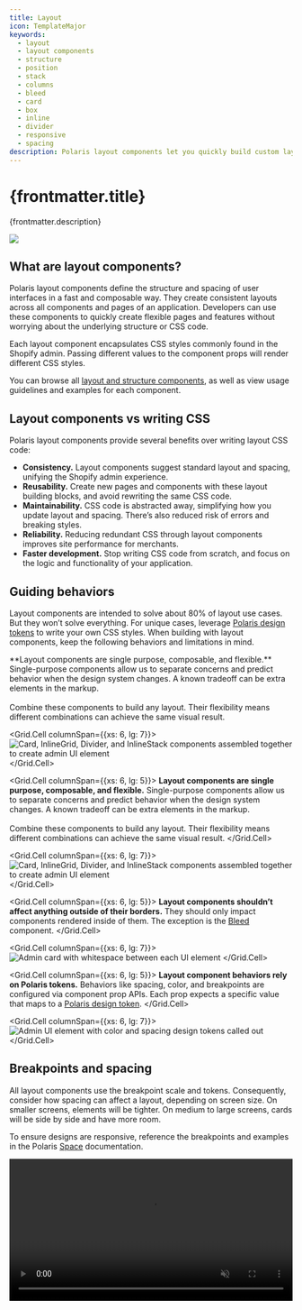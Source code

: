 ```yaml
---
title: Layout
icon: TemplateMajor
keywords:
  - layout
  - layout components
  - structure
  - position
  - stack
  - columns
  - bleed
  - card
  - box
  - inline
  - divider
  - responsive
  - spacing
description: Polaris layout components let you quickly build custom layouts without writing CSS code.
---
```


# {frontmatter.title}

<Lede>{frontmatter.description}</Lede>

![](/images/design/layout/layout-banner.png)

## What are layout components?

Polaris layout components define the structure and spacing of user interfaces in a fast and composable way. They create consistent layouts across all components and pages of an application. Developers can use these components to quickly create flexible pages and features without worrying about the underlying structure or CSS code.

Each layout component encapsulates CSS styles commonly found in the Shopify admin. Passing different values to the component props will render different CSS styles.

You can browse all [layout and structure components](/components/layout-and-structure), as well as view usage guidelines and examples for each component.

## Layout components vs writing CSS

Polaris layout components provide several benefits over writing layout CSS code:

- **Consistency.** Layout components suggest standard layout and spacing, unifying the Shopify admin experience.
- **Reusability.** Create new pages and components with these layout building blocks, and avoid rewriting the same CSS code.
- **Maintainability.** CSS code is abstracted away, simplifying how you update layout and spacing. There’s also reduced risk of errors and breaking styles.
- **Reliability.** Reducing redundant CSS through layout components improves site performance for merchants.
- **Faster development.** Stop writing CSS code from scratch, and focus on the logic and functionality of your application.

## Guiding behaviors

Layout components are intended to solve about 80% of layout use cases. But they won’t solve everything. For unique cases, leverage [Polaris design tokens](/tokens/color) to write your own CSS styles. When building with layout components, keep the following behaviors and limitations in mind.

<Grid>
  <Grid.Cell columnSpan={{xs: 6, lg: 5}}>
    **Layout components are single purpose, composable, and flexible.** Single-purpose components allow us to separate concerns and predict behavior when the design system changes. A known tradeoff can be extra elements in the markup. <br /> <br /> Combine these components to build any layout. Their flexibility means different combinations can achieve the same visual result.
  </Grid.Cell>

  <Grid.Cell columnSpan={{xs: 6, lg: 7}}>
    ![Card, InlineGrid, Divider, and InlineStack components assembled together to create admin UI element](/images/design/layout/single-purpose-composible-flexible@2x.png)
  </Grid.Cell>

  <Grid.Cell columnSpan={{xs: 6, lg: 5}}>
    **Layout components are single purpose, composable, and flexible.** Single-purpose components allow us to separate concerns and predict behavior when the design system changes. A known tradeoff can be extra elements in the markup. <br /> <br /> Combine these components to build any layout. Their flexibility means different combinations can achieve the same visual result.
  </Grid.Cell>

  <Grid.Cell columnSpan={{xs: 6, lg: 7}}>
    ![Card, InlineGrid, Divider, and InlineStack components assembled together to create admin UI element](/images/design/layout/single-purpose-composible-flexible@2x.png)
  </Grid.Cell>

  <Grid.Cell columnSpan={{xs: 6, lg: 5}}>
    **Layout components shouldn’t affect anything outside of their borders.** They should only impact components rendered inside of them. The exception is the [Bleed](/components/layout-and-structure/bleed) component.
  </Grid.Cell>

  <Grid.Cell columnSpan={{xs: 6, lg: 7}}>
    ![Admin card with whitespace between each UI element](/images/design/layout/outside-borders@2x.png)
  </Grid.Cell>

  <Grid.Cell columnSpan={{xs: 6, lg: 5}}>
    **Layout component behaviors rely on Polaris tokens.** Behaviors like spacing, color, and breakpoints are configured via component prop APIs. Each prop expects a specific value that maps to a [Polaris design token](/tokens/color).
  </Grid.Cell>

  <Grid.Cell columnSpan={{xs: 6, lg: 7}}>
    ![Admin UI element with color and spacing design tokens called out](/images/design/layout/tokens@2x.png)
  </Grid.Cell>
</Grid>

## Breakpoints and spacing

All layout components use the breakpoint scale and tokens. Consequently, consider how spacing can affect a layout, depending on screen size. On smaller screens, elements will be tighter. On medium to large screens, cards will be side by side and have more room.

To ensure designs are responsive, reference the breakpoints and examples in the Polaris [Space](/design/space) documentation.

<video width="100%" height="auto" controls autoPlay muted loop>
  <source src="/images/design/space/breakpoints.mp4" type="video/mp4" />

  Browser window resizing with the overlayed column grid dynamically adjusting
  to the size
</video>

## Layout component examples

The following examples illustrate how the new layout components can be composed together to create admin UI elements. Each example is just one approach to building that particular UI, but many other combinations of layout components can result in the same outcome. To get more comfortable, follow along with the video walkthroughs or try rebuilding these same UIs using a different combination of layout components.

### Example 1

Admin UI card with a horizontal dot button on one side, plus text and a button on the opposite side. [Edit in sandbox.](https://polaris.shopify.com/sandbox?code=N4Igxg9gJgpiBcIA8AhCAPABABwIZSgEsA7AcwF4AdEANmoD5LjNMkBBAG2wAtcBhXACcojZi0zAA9ACppmJuPEAVbjEylc2HIIhaAzjAAuezIdWY9eMGoBGRgO4wYzGLjDdM7whyiYSp804eXABlQzcAa0w%2BCABbbAhiZ0MFRXVNTDdrbGNMCABXQQsrElJMWD1CUmZDCAjnE1wTADdcDnyYE25DQ2w9eElJBI4hQj0AOj1uXUIAMwBPcchYyVr64j1JSzdS1MVZSQBfPdYg3jDI9OwqEAAmakxZ-I4OAHVCKDNRRSlZE5YYu1Yhs-CYbPlvIZMPZCGZoiEQupBB9MPliLAimY1NNoJl0ZkwNlcnwEUiUbgesjwYZOv9HhBMeZIECQdgdNg6QdjmJFEhAflgSZmQKNjcAIyzIq4fK1Bh0lhIJQwdBQpo3DkgTCtZG4YiGG6qfClACyUDlPLSLAAmgUiokOCQ1HpaoI1GNiIBMAihumcmHmRnlrEkSpV30trBQMtqzGwI38hEgxHIwAAEgzCAAvRLhDgAEQgxmNJAZh3oSEkkZ6iTDvMk-MFNfEiuVqr06vN4cw%2Bc9UNmDNIRlMEEwrtiEGaaixOCaensDN89lUzHmBQ9rpHrig8yHFnCghSFsUBhepXGdPLIcMjfLZ1C4TAEUbvzpaCwpEIE5MK-yBOsehMtSYLEurbiSiJsj6%2B6EJ0eK%2BFkMA5CYtrlJ0VQ1HUDTyIe9JFM68wOmQmSUoQ1KdOMmAAJKGAA5EhhRARAzpajAgh6BS3hqCM35QssCRJHqnJHCcqAYNOBClCgHAQA%2BFz7jcAAsHZpKgUbVgASjAY4TpgAAKM5zsI5aVtG14VhgYY3lwvACMIohGeZTAgAANCAWKxJ0CAANogFJYBtDA8DOCAAC6Lkwp83B6F5ADsNAABzBYcQA)

![](/images/design/layout/example1.png)

<YoutubeVideo id="PLFMcarQd9g" />

### Example 2

Admin UI card with stacked elements, inline links, and a divider. [Edit in sandbox.](https://polaris.shopify.com/playroom/index.html?code=N4Igxg9gJgpiBcIA8AhCAPABABwIZSgEsA7AcwF4AdEADmoD5LjNMkBBAG2wAtcBhXACcojZi1aceuAMoAXXGADWmUrmxUQAFgZNx4pABUY6WZlwBnDdwBM1TADchhXMVlWY%2BEqQCyUHWL0WAAUAVwAjDkJzbhgoTA4XUhDcUhhzXUCkAHojE1FA1lzTCw1sO0gOCEENc3CoENj-ApY2MFlCexhMEkxZGMwAWyFFGFlzXpiATwByTswwmBhmfFg42QgzYjj7KMIIrvXMMBDzdYGYQXMAOgy9bKL8zJQORbihwVISAEliSOIYDQAViazSQABEOoRYIJMFlHncss9XvD9D8-l1cJFSMQangwDAALQLWQAd0WxBBBSQaJIXVU6mo2hAKKpRTMlmoZRAmAAZhBXAB1GCEUjcNzUcwwAZ7CAcPzM27NFgAUTIkWiiqpOWMsnowDs1AAvpqnvhUvQwTAebgQhxZNkUGaYCz9Fkaf8XSwkAAZEiKeh8XhkLqwa22%2B1ZX3Ef0m7Lu52xpGxQZCT7EeNAuzvNPPCBKVVQTMKgJPDAmvRhBSKUiCCAhLYaStKGt1rbUcviPAELwaJkdlhhKrQ3NKORCcUgIg7aHtksFQfCC4AJU8JwLY8EE9sIH78yHy9X5gLBY0247nv0bJKnMpSswQVrA2wpmOpwg50u3WYtWw2CqsmTQQYE%2BflxkOaIIGwL8JmFGFKjATFdxYBIyGSVJMBOLwYNYKN-WkbhIMIHlJkwABxGBZTzXB2n5TA2F-bJcPoG450ybU8g7B0MBdB0XliFFskkXgxyUR5BK4XgBGEUQuPQUQQAAGhAPopTSBAAG0QHgzEYHgJYQAAXSUkkoT6cwNIAdgANhoAzDSAA)

![](/images/design/layout/example2.png)

<YoutubeVideo id="P83g0XkJSSA" />

### Example 3

Admin UI card with text on one side, and a button on the opposite side. [Edit in sanbox.](https://polaris.shopify.com/playroom/index.html?code=N4Igxg9gJgpiBcIA8AFAhgcxgPgDoDsACQpAQQBsAHACzQGUAXNMAa0IzUoF5cQAOXniLESFGmgDCaAE5QhIkUgCS%2BcgEt8MQmnUZ8PEAGdKzGAFoARjAYB3GDHy9CF8hFYU1eg2AcMY0pw5uXgAWQQIFBSQAFRgADwZ5SIVSMAY1ADc0P0IGajVDQlcwbLUIIjUAM0I1BgByQqsNDEIAV0MYKEJKiGlCQwY3Fmaa-AzfXoBPABoI5JFK1vJKtXJ1fBbe2GlDacJe-pg1kcppaFa0wznkpAB6WISkm4AhVoZB-GxU9Kyc4tLyndXu9yk9FLcVOscNcSLcxLQpLIknd4fQmKwhHd0FghCBpiA8jAALYwQwIADaIH%2B5Bg8AcIAAuvibGooHkyfByQB2ABsfGmAEYAAwhIUMgC%2BQA)

![](/images/design/layout/example3.png)

<YoutubeVideo id="EmkPsEGsQRM" />
